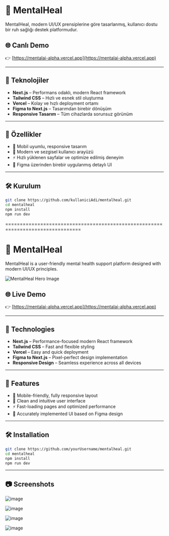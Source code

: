# 🧠 MentalHeal

MentalHeal, modern UI/UX prensiplerine göre tasarlanmış, kullanıcı dostu bir ruh sağlığı destek platformudur.


## 🌐 Canlı Demo

👉 [https://mentalai-alpha.vercel.app](https://mentalai-alpha.vercel.app)

---

## 🚀 Teknolojiler

- **Next.js** – Performans odaklı, modern React framework
- **Tailwind CSS** – Hızlı ve esnek stil oluşturma
- **Vercel** – Kolay ve hızlı deployment ortamı
- **Figma to Next.js** – Tasarımdan birebir dönüşüm
- **Responsive Tasarım** – Tüm cihazlarda sorunsuz görünüm

---

## 🎯 Özellikler

- 📱 Mobil uyumlu, responsive tasarım
- 🎨 Modern ve sezgisel kullanıcı arayüzü
- ⚡️ Hızlı yüklenen sayfalar ve optimize edilmiş deneyim
- 🧩 Figma üzerinden birebir uygulanmış detaylı UI

---

## 🛠️ Kurulum

```bash
git clone https://github.com/kullaniciAdi/mentalheal.git
cd mentalheal
npm install
npm run dev
```

================================================================================


# 🧠 MentalHeal

MentalHeal is a user-friendly mental health support platform designed with modern UI/UX principles.

![MentalHeal Hero Image](path-to-your-image.png) <!-- You can add your image here -->

## 🌐 Live Demo

👉 [https://mentalai-alpha.vercel.app](https://mentalai-alpha.vercel.app)

---

## 🚀 Technologies

- **Next.js** – Performance-focused modern React framework
- **Tailwind CSS** – Fast and flexible styling
- **Vercel** – Easy and quick deployment
- **Figma to Next.js** – Pixel-perfect design implementation
- **Responsive Design** – Seamless experience across all devices

---

## 🎯 Features

- 📱 Mobile-friendly, fully responsive layout
- 🎨 Clean and intuitive user interface
- ⚡️ Fast-loading pages and optimized performance
- 🧩 Accurately implemented UI based on Figma design

---

## 🛠️ Installation

```bash
git clone https://github.com/yourUsername/mentalheal.git
cd mentalheal
npm install
npm run dev
```

---

## 📷 Screenshots
![image](https://github.com/user-attachments/assets/5a4b9a9f-772b-4be1-9ce3-ec43722fb847)

![image](https://github.com/user-attachments/assets/b1c87b04-6898-41fd-9b42-e15c048e1f27)

![image](https://github.com/user-attachments/assets/4c739eac-1858-43dd-ab5f-aabbb44edeb2)

![image](https://github.com/user-attachments/assets/7c8f4152-272c-4530-9783-cd4fb9cdf953)

